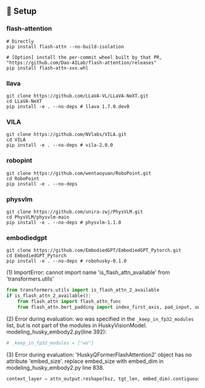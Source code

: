
## 🔨 Setup

### flash-attention
```
# Directly
pip install flash-attn --no-build-isolation

# [Option] install the per-commit wheel built by that PR, "https://github.com/Dao-AILab/flash-attention/releases"
pip install flash-attn-xxx.whl
```

### llava
```
git clone https://github.com/LLaVA-VL/LLaVA-NeXT.git
cd LLaVA-NeXT
pip install -e . --no-deps # llava 1.7.0.dev0 
```

### VILA
```
git clone https://github.com/NVlabs/VILA.git
cd VILA
pip install -e . --no-deps # vila-2.0.0
```

### robopint
```
git clone https://github.com/wentaoyuan/RoboPoint.git
cd RoboPoint
pip install -e . --no-deps 
```

### physvlm
```
git clone https://github.com/unira-zwj/PhysVLM.git
cd PhysVLM/physvlm-main
pip install -e . --no-deps # physvlm-1.1.0 
```

### embodiedgpt
```
git clone https://github.com/EmbodiedGPT/EmbodiedGPT_Pytorch.git
cd EmbodiedGPT_Pytorch
pip install -e . --no-deps # robohusky-0.1.0
```
(1) ImportError: cannot import name 'is_flash_attn_available' from 'transformers.utils'
```python
from transformers.utils import is_flash_attn_2_available
if is_flash_attn_2_available():
    from flash_attn import flash_attn_func
    from flash_attn.bert_padding import index_first_axis, pad_input, unpad_input  # noqa
```
(2) Error during evaluation: wo was specified in the `_keep_in_fp32_modules` list, but is not part of the modules in HuskyVisionModel.
modeling_husky_embody2.py(line 392): 
```python
# _keep_in_fp32_modules = ["wo"]
```
(3) Error during evaluation: 'HuskyQFormerFlashAttention2' object has no attribute 'embed_size'.
replace embed_size with embed_dim in modeling_husky_embody2.py line 838.
```python
context_layer = attn_output.reshape(bsz, tgt_len, embed_dim).contiguous()
```